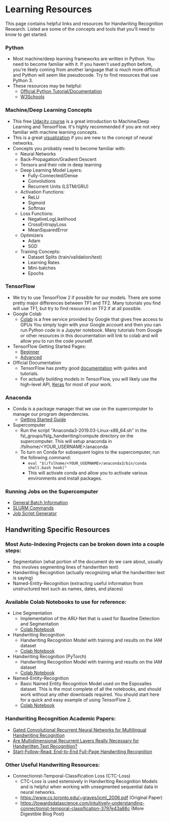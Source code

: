 # Learning Resources

This page contains helpful links and resources for Handwriting Recognition Research. Listed are some of the concepts and tools
that you'll need to know to get started.

### Python

* Most machine/deep learning frameworks are written in Python. You need to become familiar with it. If you haven't used python before,
you're likely coming from another language that is much more difficult and Python will seem like pseudocode.
Try to find resources that use Python 3.
* These resources may be helpful:
  * [Official Python Tutorial/Documentation](https://docs.python.org/3/)
  * [W3Schools](https://www.w3schools.com/python/default.asp)

### Machine/Deep Learning Concepts

* This free [Udacity course](https://www.udacity.com/course/intro-to-tensorflow-for-deep-learning--ud187) is a great introduction
  to Machine/Deep Learning and TensorFlow. It's highly recommended if you are not very familiar with machine learning concepts.
* This is a great [visualization](http://playground.tensorflow.org/) if you are new to the concept of neural networks.
* Concepts you probably need to become familiar with:
  * Neural Networks
  * Back-Propagation/Gradient Descent
  * Tensors and their role in deep learning
  * Deep Learning Model Layers:
    * Fully-Connected/Dense
    * Convolutions
    * Recurrent Units (LSTM/GRU)
  * Activation Functions:
    * ReLU
    * Sigmoid
    * Softmax
  * Loss Functions:
    * NegativeLogLikelihood
    * CrossEntropyLoss
    * MeanSquaredError
  * Optimizers
    * Adam
    * SGD
  * Training Concepts:
    * Dataset Splits (train/validation/test)
    * Learning Rates
    * Mini-batches
    * Epochs

### TensorFlow

* We try to use TensorFlow 2 if possible for our models. There are some pretty major differences between TF1 and TF2.
  Many tutorials you find will use TF1, but try to find resources on TF2 if at all possible.
* Google Colab
  * [Colab](https://colab.research.google.com/) is a free service provided by Google that gives free access to GPUs
    You simply login with your Google account and then you can run Python code in a Jupyter notebook. Many tutorials from
	  Google or other resources in this documentation will link to colab and will allow you to run the code yourself.
* TensorFlow Getting Started Pages:
  * [Beginner](https://www.tensorflow.org/tutorials/quickstart/beginner)
  * [Advanced](https://www.tensorflow.org/tutorials/quickstart/advanced)
* Official Documentation
  * TensorFlow has pretty good [documentation](https://www.tensorflow.org/api_docs/python/) with guides and tutorials.
  * For actually building models in TensorFlow, you will likely use the high-level API,
    [Keras](https://www.tensorflow.org/guide/keras/overview) for most of your work.
  
### Anaconda

* Conda is a package manager that we use on the supercomputer to manage our program dependencies.
    * [Getting Started Guide](https://docs.conda.io/projects/conda/en/latest/user-guide/getting-started.html#)
* Supercomputer
  * Run the script "Anaconda3-2019.03-Linux-x86_64.sh" in the fsl_groups/fslg_handwriting/compute directory
    on the supercomputer. This will setup anaconda in /fslhome/<YOUR_USERNAME>/anaconda
  * To turn on Conda for subsequent logins to the supercomputer, run the following command:
    * ```eval "$(/fslhome/<YOUR_USERNAME>/anaconda3/bin/conda shell.bash hook)"```
    * This will activate conda and allow you to activate various environments and install packages.

### Running Jobs on the Supercomputer

* [General Batch Information](https://rc.byu.edu/wiki/?id=General+Batch+Information)
* [SLURM Commands](https://rc.byu.edu/wiki/?id=SLURM+Commands)
* [Job Script Generator](https://rc.byu.edu/documentation/slurm/script-generator)

## Handwriting Specific Resources

### Most Auto-Indexing Projects can be broken down into a couple steps:

* Segmentation (what portion of the document do we care about, usually this involves segmenting lines of handwritten text)
* Handwriting Recognition (actually recognizing what the handwritten text is saying)
* Named-Entity-Recognition (extracting useful information from unstructured text such as names, dates, and places)

### Available Colab Notebooks to use for reference:

* Line Segmentation
  * Implementation of the ARU-Net that is used for Baseline Detection and Segmentation
  * [Colab Notebook](https://colab.research.google.com/github/BYU-Handwriting-Lab/GettingStarted/blob/master/notebooks/ARUNetSegmentation.ipynb)
* Handwriting Recognition
  * Handwriting Recognition Model with training and results on the IAM dataset
  * [Colab Notebook](https://colab.research.google.com/github/BYU-Handwriting-Lab/GettingStarted/blob/master/notebooks/handwriting-recognition-tensorflow.ipynb)
* Handwriting Recognition (PyTorch)
  * Handwriting Recognition Model with training and results on the IAM dataset
  * [Colab Notebook](https://colab.research.google.com/github/BYU-Handwriting-Lab/GettingStarted/blob/master/notebooks/handwriting-recognition-pytorch.ipynb)
* Named-Entity-Recognition
  * Basic Named Entity Recognition Model used on the Esposalles dataset. This is the most complete of all the
    notebooks, and should work without any other downloads required. You should start here for a quick and easy
    example of using TensorFlow 2.
  * [Colab Notebook](https://colab.research.google.com/github/BYU-Handwriting-Lab/GettingStarted/blob/master/notebooks/named-entity-recognition.ipynb)

### Handwriting Recognition Academic Papers:

* [Gated Convolutional Recurrent Neural Networks for Multilingual Handwriting Recognition](https://ieeexplore-ieee-org.erl.lib.byu.edu/document/8270042)
* [Are Multidimensional Recurrent Layers Really Necessary for Handwritten Text Recognition?](http://www.jpuigcerver.net/pubs/jpuigcerver_icdar2017.pdf)
* [Start-Follow-Read: End-to-End Full-Page Handwriting Recognition](http://openaccess.thecvf.com/content_ECCV_2018/papers/Curtis_Wigington_Start_Follow_Read_ECCV_2018_paper.pdf)

### Other Useful Handwriting Resources:

* Connectionist-Temporal-Classification Loss (CTC-Loss)
  * CTC-Loss is used extensively in Handwriting Recognition Models and is helpful when working with unsegmented sequential data in neural networks.
  * https://www.cs.toronto.edu/~graves/icml_2006.pdf (Original Paper)
  * https://towardsdatascience.com/intuitively-understanding-connectionist-temporal-classification-3797e43a86c (More Digestible Blog Post)
